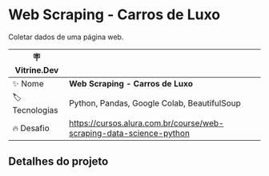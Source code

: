 # Web Scraping - Carros de Luxo
Coletar dados de uma página web.

| :placard: Vitrine.Dev |     |
| -------------  | --- |
| :sparkles: Nome        | **Web Scraping - Carros de Luxo**
| :label: Tecnologias | Python, Pandas, Google Colab, BeautifulSoup
| :fire: Desafio     | https://cursos.alura.com.br/course/web-scraping-data-science-python

## Detalhes do projeto

